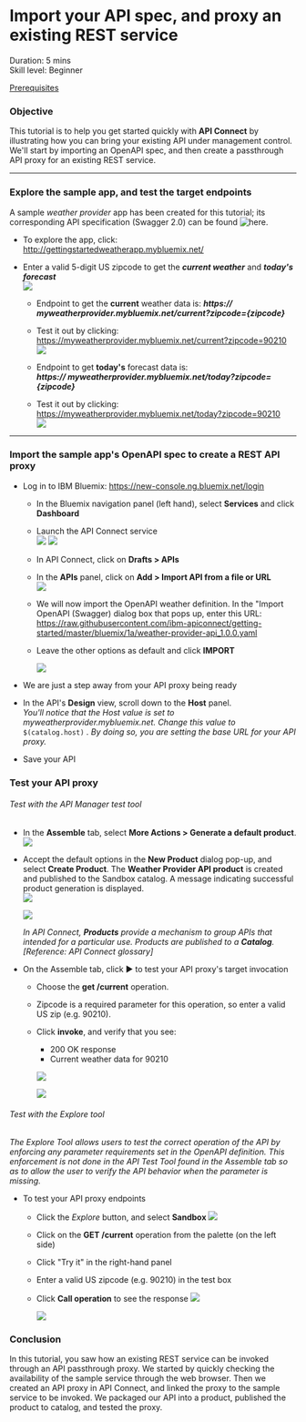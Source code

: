 # Import your API spec, and proxy an existing REST service
Duration: 5 mins  
Skill level: Beginner  

<a href="https://github.com/ibm-apiconnect/getting-started/tree/master/bluemix/0-prereq" target="blank">Prerequisites</a>

### Objective
This tutorial is to help you get started quickly with **API Connect** by illustrating how you can bring your existing API under management control. We'll start by importing an OpenAPI spec, and then create a passthrough API proxy for an existing REST service.

---


### Explore the sample app, and test the target endpoints
A sample _weather provider_ app has been created for this tutorial; its corresponding API specification (Swagger 2.0) can be found ![here](https://raw.githubusercontent.com/ibm-apiconnect/getting-started/master/bluemix/1a/weather-provider-api_1.0.0.yaml).
- To explore the app, click: http://gettingstartedweatherapp.mybluemix.net/
- Enter a valid 5-digit US zipcode to get the _**current weather**_ and _**today's forecast**_  
![](images/explore-weatherapp-1.png)

  - Endpoint to get the **current** weather data is:     _**https:// myweatherprovider<span></span>.mybluemix.net/current?zipcode={zipcode}**_
  - Test it out by clicking: https://myweatherprovider.mybluemix.net/current?zipcode=90210  
  ![](images/explore-weatherapp-2.png)

  - Endpoint to get **today's** forecast data is:  
   _**https:// myweatherprovider<span></span>.mybluemix.net/today?zipcode={zipcode}**_
  - Test it out by clicking: https://myweatherprovider.mybluemix.net/today?zipcode=90210  
  ![](images/explore-weatherapp-3.png)


---

### Import the sample app's OpenAPI spec to create a REST API proxy
- Log in to IBM Bluemix: https://new-console.ng.bluemix.net/login
  - In the Bluemix navigation panel (left hand), select **Services** and click **Dashboard**
  - Launch the API Connect service  
   ![](images/login-1.png)   ![](images/login-2.png)  
  - In API Connect, click on **Drafts > APIs**
  - In the **APIs** panel, click on **Add > Import API from a file or URL**  
    ![](images/import-1.png) 
 
  - We will now import the OpenAPI weather definition.  In the "Import OpenAPI (Swagger) dialog box that pops up, enter this URL:
https://raw.githubusercontent.com/ibm-apiconnect/getting-started/master/bluemix/1a/weather-provider-api_1.0.0.yaml
  - Leave the other options as default and click **IMPORT**  

    ![](images/import-2.png)  

- We are just a step away from your API proxy being ready
- In the API's **Design** view, scroll down to the **Host** panel.   
_You'll notice that the Host value is set to myweatherprovider.mybluemix.net. Change this value to_ ```$(catalog.host)``` _. By doing so, you are setting the base URL for your API proxy._
- Save your API  




### Test your API proxy
###### Test with the _API Manager test tool_
- In the **Assemble** tab, select **More Actions > Generate a default product**.  
  ![](/bluemix/1a/images/generate-default-product-1.png)   
  
- Accept the default options in the **New Product** dialog pop-up, and select **Create Product**. The **Weather Provider API product** is created and published to the Sandbox catalog. A message indicating successful product generation is displayed.  
  ![](/bluemix/1a/images/generate-default-product-2.png)  
  
  ![](/bluemix/1a/images/generate-default-product-3.png) 

  _In API Connect, **Products** provide a mechanism to  group APIs that intended for a particular use. Products are published to a **Catalog**.  [Reference: API Connect glossary]_

- On the Assemble tab, click ► to test your API proxy's target invocation
  - Choose the **get /current** operation.  
  - Zipcode is a required parameter for this operation, so enter a valid US zip (e.g. 90210).  
  - Click **invoke**, and verify that you see:
    - 200 OK response
    - Current weather data for 90210  

    ![](/bluemix/1b/images/test-invoke-1.png)

    ![](/bluemix/1b/images/test-invoke-1.png)  




###### Test with the _Explore tool_
_The Explore Tool allows users to test the correct operation of the API by enforcing any parameter requirements set in the OpenAPI definition. This enforcement is not done in the API Test Tool found in the Assemble tab so as to allow the user to verify the API behavior when the parameter is missing._
- To test your API proxy endpoints
  - Click the _Explore_ button, and select **Sandbox**
    ![](images/test-explore-1.png)
  - Click on the **GET /current** operation from the palette (on the left side)
  - Click "Try it" in the right-hand panel  
  - Enter a valid US zipcode (e.g. 90210) in the test box
  - Click **Call operation** to see the response
  ![](images/test-explore-2.png)

    ![](images/test-explore-3.png)


### Conclusion
In this tutorial, you saw how an existing REST service can be invoked through an API passthrough proxy. We started by quickly checking the availability of the sample service through the web browser. Then we created an API proxy in API Connect, and linked the proxy to the sample service to be invoked. We packaged our API into a product, published the product to catalog, and tested the proxy.

